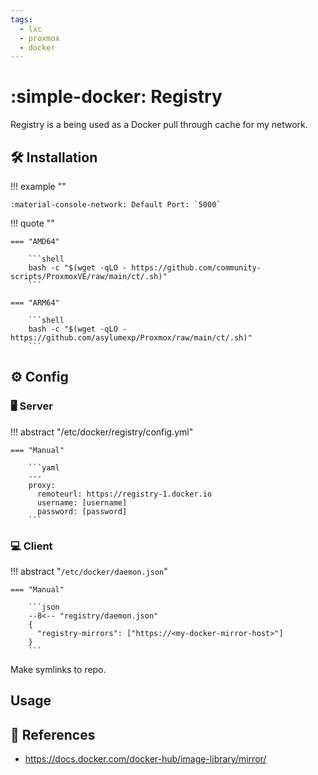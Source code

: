 ```yaml
---
tags:
  - lxc
  - proxmox
  - docker
---
```

# :simple-docker: Registry 

Registry is a being used as a Docker pull through cache for my network.

## :hammer_and_wrench: Installation

!!! example ""

    :material-console-network: Default Port: `5000`


!!! quote ""

    === "AMD64"

        ```shell
        bash -c "$(wget -qLO - https://github.com/community-scripts/ProxmoxVE/raw/main/ct/.sh)"
        ```

    === "ARM64"

        ```shell
        bash -c "$(wget -qLO - https://github.com/asylumexp/Proxmox/raw/main/ct/.sh)"
        ```

## :gear: Config

### :desktop_computer: Server

!!! abstract "/etc/docker/registry/config.yml"

    === "Manual"
    
        ```yaml
        ---
        proxy:
          remoteurl: https://registry-1.docker.io
          username: [username]
          password: [password]
        ```

### :computer: Client

!!! abstract "`/etc/docker/daemon.json`"

    === "Manual"
    
        ```json
        --8<-- "registry/daemon.json"
        {
          "registry-mirrors": ["https://<my-docker-mirror-host>"]
        }
        ```

Make symlinks to repo.

## Usage

## :link: References

- <https://docs.docker.com/docker-hub/image-library/mirror/>
